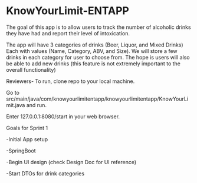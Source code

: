 # KnowYourLimit-ENTAPP

The goal of this app is to allow users to track the number of alcoholic drinks they have had and report their level of intoxication.

The app will have 3 categories of drinks (Beer, Liquor, and Mixed Drinks) Each with values (Name, Category, ABV, and Size). We will store a few drinks in each category for user to choose from.  The hope is users will also be able to add new drinks (this feature is not extremely important to the overall functionality)

Reviewers-
To run, clone repo to your local machine.

Go to src/main/java/com/knowyourlimitentapp/knowyourlimitentapp/KnowYourLimit.java and run.

Enter 127.0.0.1:8080/start in your web browser.


Goals for Sprint 1

-Initial App setup  

-SpringBoot

-Begin UI design (check Design Doc for UI reference)

-Start DTOs for drink categories
